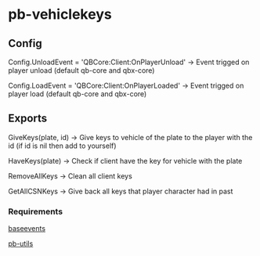 # pb-vehiclekeys

## Config

Config.UnloadEvent = 'QBCore:Client:OnPlayerUnload' -> Event trigged on player unload (default qb-core and qbx-core)

Config.LoadEvent = 'QBCore:Client:OnPlayerLoaded' -> Event trigged on player load (default qb-core and qbx-core)

## Exports

GiveKeys(plate, id) -> Give keys to vehicle of the plate to the player with the id (if id is nil then add to yourself)

HaveKeys(plate) -> Check if client have the key for vehicle with the plate

RemoveAllKeys -> Clean all client keys

GetAllCSNKeys -> Give back all keys that player character had in past

### Requirements

[baseevents](https://github.com/xaviablaza/fivem-playground/tree/master/cfx-server-data/resources/%5Bsystem%5D/baseevents)

[pb-utils](https://github.com/Pbtm999/pb-utils)
